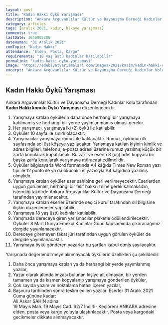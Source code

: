 ```yaml
---
layout: post
title: "Kadın Hakkı Öykü Yarışması"
description: "Ankara Arguvanlılar Kültür ve Dayanışma Derneği Kadınlar Kolu tarafından Kadın Hakkı konulu öykü yarışması düzenlenecektir."
category: articles
tags: [aralık 2021, kadın, hikaye yarışması]
comments: true
lastDate: 1640905200
dateHuman: "31 Aralık 2021"
comTopic: "Kadın Hakkı"
attendance: "Elden, Posta, Kargo"
requirements: "18 yaş üstü kadınlar katılabilir"
permalink: "kadin-hakki-oyku-yarismasi"
image: "https://edebiyatyarismalari.com/images/2021/kasim/kadin-hakki-oyku-yarismasi.jpg"
excerpt: "Ankara Arguvanlılar Kültür ve Dayanışma Derneği Kadınlar Kolu tarafından Kadın Hakkı konulu öykü yarışması düzenlenecektir."
---
```


## Kadın Hakkı Öykü Yarışması
Ankara Arguvanlılar Kültür ve Dayanışma Derneği Kadınlar Kolu tarafından **Kadın Hakkı konulu Öykü Yarışması** düzenlenecektir.  

1. Yarışmaya katılan öykülerin daha önce herhangi bir yarışmaya katılmamış ve herhangi bir yerde yayımlanmamış olması gerekir. 
2. Her yarışmacı, yarışmaya iki (2) öykü ile katılabilir.
3. Öyküler 10 sayfa ile sınırlı olacaktır.
4. Yarışmacılar yarışmaya rumuz ile katılacaktır. Rumuz, öykünün ilk sayfasında sol üst köşeye yazılacaktır. Yarışmaya katılan kişinin kimlik ve adres bilgileri, telefonu, e-posta adresi üzerine rumuz yazılmış küçük bir zarfa konularak kapatılacak. Bu zarf ve eserin 3 (üç) adet kopyası bir başka zarfa konularak yarışmaya müracaat edilmelidir. 
5. Öyküler bilgisayarla Word formatında A4 kâğıda Times New Roman yazı tipi ile 12 punto ile ya da okunaklı el yazısıyla A4 kağıdına yazılmış olmalıdır. 
6. Yarışmaya katılan öyküler  eser sahibine geri verilmeyecektir. Eserlerden uygun görülenler, herhangi bir telif hakkı iznine gerek kalmaksızın, istendiği takdirde Ankara Arguvanlılar Kültür ve Dayanışma Derneği tarafından yayımlanacaktır. 
7. Yarışmaya katılan eserler üzerinde seçici kurul tarafından dil bilgisine ilişkin düzenlemeler yapılabilir. 
8. Yarışmaya 18 yaş üstü kadınlar katılabilir. 
9. Yarışmada dereceye giren yarışmacılar plaketle ödüllendirilecektir. Öyküler 8 Mart Dünya Emekçi Kadınlar Günü kapsamında çıkaracağımız dergide yayınlanacaktır. 
10. Dereceye giremeyen fakat jüri tarafından uygun görülen öyküler de dergide yayımlanacaktır. 
11. Yarışmaya öykü gönderen yazarlar bu şartları kabul etmiş sayılacaktır. 

Yarışmada değerlendirmeye alınmayacak öykülerin özellikleri şu şekildedir:  
1. Daha önce yarışmaya katılan ya da herhangi bir yerde yayımlanmış yazılar, 
2. Yazar olarak altında imzası bulunan kişiye ait olmayan, bir yerden tamamen ya da kısmen kopyalanıp yarışmaya gönderilen öyküler, 
3. Çok sayıda yazım ve noktalama hatası içeren yazılar, 
4. Başvuru tarihinden sonra teslim edilen yazılar. 
Eserler 31 Aralık 2021 Cuma gününe kadar:  
Ali Askar ŞAHİN adına  
19 Mayıs Mah. 19 Mayıs Cad. 62/7 İncirli- Keçiören/ ANKARA adresine elden, posta veya kargo yoluyla ulaştırılacaktır. Posta veya kargodaki gecikmeler dikkate alınmayacaktır.